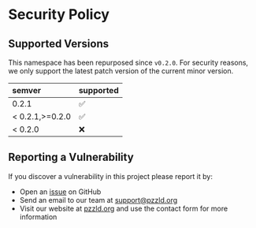 # Security Policy

## Supported Versions

This namespace has been repurposed since `v0.2.0`. For security reasons, we only support the latest patch version of the current minor version.

| semver          | supported          |
|:----------------|:-------------------|
| 0.2.1           | :white_check_mark: |
| < 0.2.1,>=0.2.0 | :white_check_mark: |
| < 0.2.0         | :x:                |

## Reporting a Vulnerability

If you discover a vulnerability in this project please report it by:

* Open an [issue](https://github.com/FL03/contained/issues) on GitHub
* Send an email to our team at <support@pzzld.org>
* Visit our website at [pzzld.org](https://pzzld.org) and use the contact form for more information
